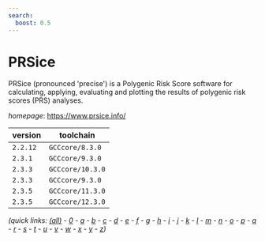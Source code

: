```yaml
---
search:
  boost: 0.5
---
```

# PRSice

PRSice (pronounced 'precise') is a Polygenic Risk  Score software for calculating, applying, evaluating and  plotting the results of polygenic risk scores (PRS) analyses.

*homepage*: <https://www.prsice.info/>

version | toolchain
--------|----------
``2.2.12`` | ``GCCcore/8.3.0``
``2.3.1`` | ``GCCcore/9.3.0``
``2.3.3`` | ``GCCcore/10.3.0``
``2.3.3`` | ``GCCcore/9.3.0``
``2.3.5`` | ``GCCcore/11.3.0``
``2.3.5`` | ``GCCcore/12.3.0``


*(quick links: [(all)](../index.md) - [0](../0/index.md) - [a](../a/index.md) - [b](../b/index.md) - [c](../c/index.md) - [d](../d/index.md) - [e](../e/index.md) - [f](../f/index.md) - [g](../g/index.md) - [h](../h/index.md) - [i](../i/index.md) - [j](../j/index.md) - [k](../k/index.md) - [l](../l/index.md) - [m](../m/index.md) - [n](../n/index.md) - [o](../o/index.md) - [p](../p/index.md) - [q](../q/index.md) - [r](../r/index.md) - [s](../s/index.md) - [t](../t/index.md) - [u](../u/index.md) - [v](../v/index.md) - [w](../w/index.md) - [x](../x/index.md) - [y](../y/index.md) - [z](../z/index.md))*

